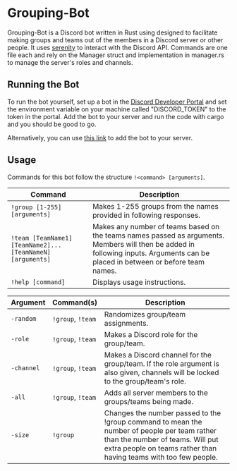 # Grouping-Bot

Grouping-Bot is a Discord bot written in Rust using designed to facilitate making groups and teams out of the members in a Discord server or other people. It uses [serenity](https://docs.rs/serenity/0.9.1/serenity/) to interact with the Discord API. Commands are one file each and rely on the Manager struct and implementation in manager.rs to manage the server's roles and channels.

## Running the Bot

To run the bot yourself, set up a bot in the [Discord Developer Portal](https://discord.com/developers/) and set the environment variable on your machine called "DISCORD_TOKEN" to the token in the portal. Add the bot to your server and run the code with cargo and you should be good to go.

Alternatively, you can use [this link](https://discord.com/api/oauth2/authorize?client_id=773009707794300929&permissions=8&scope=bot) to add the bot to your server.

## Usage

Commands for this bot follow the structure `!<command> [arguments]`.

| Command | Description
|---------|-------------|
| `!group [1-255] [arguments]` | Makes 1-255 groups from the names provided in following responses. |
| `!team [TeamName1] [TeamName2]... [TeamNameN] [arguments]` | Makes any number of teams based on the teams names passed as arguments. Members will then be added in following inputs. Arguments can be placed in between or before team names. |
| `!help [command]` | Displays usage instructions. |

| Argument | Command(s) | Description
|---------|-------------|------------|
| `-random` | `!group`, `!team` | Randomizes group/team assignments. |
| `-role` | `!group`, `!team` | Makes a Discord role for the group/team. |
| `-channel` | `!group`, `!team` | Makes a Discord channel for the group/team. If the role argument is also given, channels will be locked to the group/team's role. |
| `-all` | `!group`, `!team` | Adds all server members to the groups/teams being made. |
| `-size` | `!group` | Changes the number passed to the !group command to mean the number of people per team rather than the number of teams. Will put extra people on teams rather than having teams with too few people. |